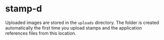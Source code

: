 # stamp-d

Uploaded images are stored in the `uploads` directory. The folder is created
automatically the first time you upload stamps and the application references
files from this location.

